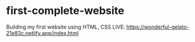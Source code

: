 # first-complete-website
Building my first website using HTML, CSS
LIVE: https://wonderful-gelato-21e83c.netlify.app/index.html
